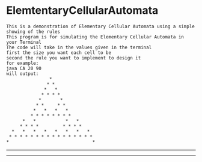 # ElemtentaryCellularAutomata
	This is a demonstration of Elementary Cellular Automata using a simple showing of the rules
	This program is for simulating the Elementary Cellular Automata in your Terminal
	The code will take in the values given in the terminal
	first the size you want each cell to be
	second the rule you want to implement to design it
	for example:
	java CA 20 90
	will output:
                    *
                   * *
                  *   *
                 * * * *
                *       *
               * *     * *
              *   *   *   *
             * * * * * * * *
          *   *           *   *
         * * * *         * * * *
      *   *   *   *   *   *   *   *
     * * * * * * * * * * * * * * * *
    *                               *
   * *                             * *
  *   *                           *   *

